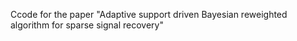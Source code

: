 Ccode for the paper "Adaptive support driven Bayesian reweighted algorithm for sparse signal recovery"
